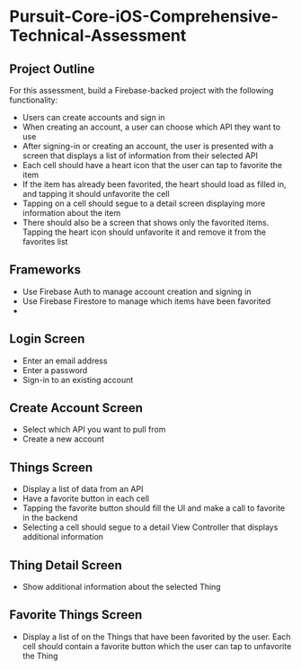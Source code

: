 # Pursuit-Core-iOS-Comprehensive-Technical-Assessment

## Project Outline

For this assessment, build a Firebase-backed project with the following functionality:

- Users can create accounts and sign in
- When creating an account, a user can choose which API they want to use
- After signing-in or creating an account, the user is presented with a screen that displays a list of information from their selected API
- Each cell should have a heart icon that the user can tap to favorite the item
- If the item has already been favorited, the heart should load as filled in, and tapping it should unfavorite the cell
- Tapping on a cell should segue to a detail screen displaying more information about the item
- There should also be a screen that shows only the favorited items.  Tapping the heart icon should unfavorite it and remove it from the favorites list

## Frameworks

- Use Firebase Auth to manage account creation and signing in
- Use Firebase Firestore to manage which items have been favorited
- 

## Login Screen

- Enter an email address
- Enter a password
- Sign-in to an existing account

## Create Account Screen

- Select which API you want to pull from
- Create a new account


## Things Screen

- Display a list of data from an API
- Have a favorite button in each cell
- Tapping the favorite button should fill the UI and make a call to favorite in the backend
- Selecting a cell should segue to a detail View Controller that displays additional information

## Thing Detail Screen

- Show additional information about the selected Thing

## Favorite Things Screen

- Display a list of on the Things that have been favorited by the user.  Each cell should contain a favorite button which the user can tap to unfavorite the Thing
